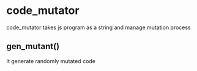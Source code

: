 # code_mutator

code_mutator takes js program as a string and manage mutation process

## gen_mutant()
It generate randomly mutated code